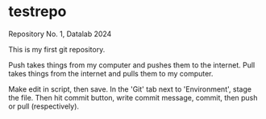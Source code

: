 # testrepo
Repository No. 1, Datalab 2024 

This is my first git repository.

Push takes things from my computer and pushes them to the internet. 
Pull takes things from the internet and pulls them to my computer. 

Make edit in script, then save. In the 'Git' tab next to 'Environment', stage the file. Then hit commit button, write commit message, commit, then push or pull (respectively). 